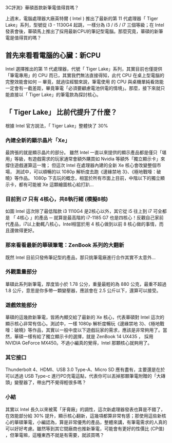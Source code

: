 3C評測》華碩首款新筆電值得買嗎？

上週末，電腦處理器大廠英特爾 ( Intel ) 推出了最新的第 11 代處理器「 Tiger Lake」系列，型號從 i3 - 1130G4 起跳，一樣分為 i3 / i5 / i7 三個等級；在 Intel 發表會後，華碩馬上推出了採用最新CPU的筆記型電腦。那麼究竟，華碩的新筆電是值得買的嗎？


## 首先來看看電腦的心臟：新CPU
Intel 選擇推出的第 11 代處理器，代號「 Tiger Lake」系列，其實目前也僅提供「筆電專用」的 CPU 而已，其實我們無法直接得知，此代 CPU 在桌上型電腦的完整效能會如何 ─ 畢竟，就過往經驗來說，筆電使用   的 CPU 與桌機單純看效能一定會有一截差距，畢竟筆電「必須要顧慮電池供電的情境」。那麼，接下來就只能直接以「 Tiger Lake」的筆電款為探討核心。

## 「 Tiger Lake」 比前代提升了什麼？
根據 Intel 官方說法，「 Tiger Lake」整體快了 30%

### 內建全新的顯示晶片「Xe」
最誇張的就是顯示晶片的部分。
雖然 Intel 一直以來提供的顯示產品都是僅只「堪用」等級，有遊戲需求的玩家通常會額外購買如 Nvidia 等額外「獨立顯示卡」來撐住遊戲運算這一塊；
但這次 Intel 在處理器內建的全新 Xe 核心會改變整個市場，
測試中，可以順暢的以 1080p 解析度去跑《邊緣禁地 3》、《極地戰嚎：破曉》等作品。
1080p 下去玩的概念，相當於所有市面上目前，中階以下的獨立顯示卡，都有可能被 Xe 這顆繪圖核心給打趴...

### 目前到 i7 只有 4核心，共8執行緒 (模擬8核)
如圖 Intel 這次除了最低階款 i3 1110G4 是2核心以外，其它從 i5 往上到 i7 可全都是 「 4核心 」的產品 ─ 就算是最高階的 i7-1185 G7 也是四核心！反觀自己家前代產品，i7以上動輒八核心，Intel相當於用 4 核心做到以前 8 核心做的事情，而且還做得更好。


### 那來看看最新的華碩筆電：ZenBook 系列的大翻新
既然 Intel 目前只發佈筆記型的產品，那只挑筆電廠進行合作其實不太意外...

### 外觀重量部分
華碩此系列新筆電，厚度皆小於 1.78 公分，重量最輕的為 880 公克，最重不超過 1.8 公斤，意思是你多帶一顆變壓器，應該會在 2.5 公斤以下，還算可以接受。

### 遊戲效能部分
華碩的這幾款新筆電，皆將內顯交給了最新的 Xe 核心，代表華碩對 Intel 這次的顯示核心非常有信心。測試中，一樣 1080p 解析度暢玩《邊緣禁地 3》、《極地戰嚎：破曉》等作品，其實以一般中度以下遊戲玩家的需求，應該是非常夠用了。當然，華碩一樣有給了獨立顯示卡的選擇，就是 ZenBook 14 UX435 ， 採用 NVIDIA GeForce MX450。不過小編真的覺得，Intel 那顆核心就夠用了。

### 其它接口
Thunderbolt 4、HDMI、USB 3.0 Type-A、Micro SD 應有盡有，主要還是在於可以透過 USB Type-c 進行PD充電這點，代表你可以丟掉那顆筆電附贈的「大磚頭」變壓器了，帶出門不覺得輕很多嗎？

### 小結
其實以 Intel 長久以來被罵「牙膏廠」的調性，這次新處理器發表也算是不錯了，在效能部分給 30% 提升，顯示核心翻新，這幾項都算非常有感；那使用這些新核心的華碩筆電，小編認為，算是非常優秀的產品，整體來講，有筆電需求的人真的可以好好考慮。雖然等到其它間廠商也推新筆電，可能會有更好的性價比 (CP值) ，但筆電嘛，這種東西不就是有需要，就該買嗎？
